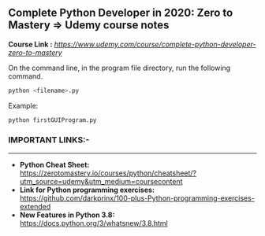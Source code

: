 ## Complete Python Developer in 2020: Zero to Mastery => Udemy course notes ##

**Course Link :** *https://www.udemy.com/course/complete-python-developer-zero-to-mastery*

On the command line, in the program file directory, run the following command.
```python
python <filename>.py
```
Example:
```python
python firstGUIProgram.py
```

### IMPORTANT LINKS:- ###
------------ -----

* **Python Cheat Sheet:** https://zerotomastery.io/courses/python/cheatsheet/?utm_source=udemy&utm_medium=coursecontent
* **Link for Python programming exercises:** https://github.com/darkprinx/100-plus-Python-programming-exercises-extended
* **New Features in Python 3.8:** https://docs.python.org/3/whatsnew/3.8.html
